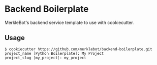 # Backend Boilerplate

MerkleBot's backend service template to use with cookiecutter.

## Usage

```console
$ cookiecutter https://github.com/merklebot/backend-boilerplate.git
project_name [Python Boilerplate]: My Project
project_slug [my_project]: my_project
```
